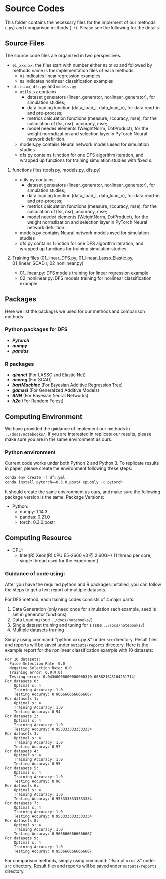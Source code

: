 # Source Codes
This folder contains the necessary files for the implement of our methods (`.py`) and comparison methods (`.r`). Please see the following for the details.

## Source Files

The source code files are organized in two perspectives. 
* `0i_xxx.xx`, the files start with number either `01` or `02` and followed by methods name is the implementation files of each methods.
   - `01` indicates linear regression examples
   - `02` indicates nonlinear classification examples
* `utils.xx`, `dfs.py` and `models.py`
   - `utils.xx` contains
        - dataset generators (linear_generator, nonlinear_generator), for simulation studies;
        - data loading function (data_load_l, data_load_n), for data read-in and pre-process;
        - metrics calculation functions (measure, accuracy, mse), for the calculation of (fsr, nsr), accuracy, mse;
        - model needed elements (WeightNorm, DotProduct), for the weight normalization and selection layer in PyTorch Neural network definition.
   - models.py contains Neural network models used for simulation studies
   - dfs.py contains function for one DFS algorithm iteration, and wrapped up functions for training simulation studies with fixed $s$.

1. functions files (tools.py, models.py, dfs.py)
    * utils.py contains:
        - dataset generators (linear_generator, nonlinear_generator), for simulation studies;
        - data loading function (data_load_l, data_load_n), for data read-in and pre-process;
        - metrics calculation functions (measure, accuracy, mse), for the calculation of (fsr, nsr), accuracy, mse;
        - model needed elements (WeightNorm, DotProduct), for the weight normalization and selection layer in PyTorch Neural network definition.
    * models.py contains Neural network models used for simulation studies
    * dfs.py contains function for one DFS algorithm iteration, and wrapped up functions for training simulation studies
    
2. Training files (01_linear_DFS.py, 01_linear_Lasso_Elastic.py, 01_linear_SCAD.r, 02_nonlinear.py)
    * 01_linear.py: DFS models training for linear regression example
    * 02_nonlinear.py: DFS models training for nonlinear classification example

## Packages
Here we list the packages we used for our methods and comparison methods

### Python packages for DFS

* ___Pytorch___
* ___numpy___
* ___pandas___

### R packages

* ___glmnet___ (For LASSO and Elastic Net)
* ___ncvreg___ (For SCAD)
* ___bartMachine___ (For Bayesian Additive Regression Tree)
* ___gamsel___ (For Generalized Additive Models)
* ___BNN___ (For Bayesian Neural Networks)
* ___h2o___ (For Random Forest)

## Computing Environment
We have provided the guidance of implement our methods in `../docs/notebooks/`. If you are interested in replicate our results, please make sure you are in the same environment as ours.

### Python environment

Current code works under both Python 2 and Python 3.
To replicate results in paper, please create the environment following these steps:

```bash
conda env create -f dfs.yml
conda install pytorch==0.3.0.post4 cpuonly -c pytorch
```

It should create the same environment as ours, and make sure the following package version is the same.
Package Versions:

* Python:
    - numpy: 1.14.3
    - pandas: 0.21.0
    - torch: 0.3.0.post4
    


## Computing Resource

* CPU:
    - Intel(R) Xeon(R) CPU E5-2660 v3 @ 2.60GHz (1 thread per core, single thread used for the experiment)


### Guidance of code using:

After you have the required python and R packages installed, you can follow the steps to get a text report of multiple datasets.

For DFS method, each training codes consists of 4 major parts:

1. Data Generation (only need once for simulation each example, seed is set in generator functions)
2. Data Loading (see `../docs/notebooks/`)
3. Single dataset training and tuning for s (see `../docs/notebooks/`)
4. Multiple datasets training

Simply using command: "python xxx.py &" under `src` directory. Result files and reports will be saved under `outputs/reports` directory.
Here is the example report for the nonlinear classification example with 10 datasets:

```
For 10 datasets:
  False Selection Rate: 0.0
  Negative Selection Rate: 0.0
  Training error: 0.0(0.0)
  Testing error: 0.043000000000000003(0.008621678104251714)
For datasets 0:
    Optimal s: 4
    Training Accuracy: 1.0
    Testing Accuray: 0.9666666666666667
For datasets 1:
    Optimal s: 4
    Training Accuracy: 1.0
    Testing Accuray: 0.94
For datasets 2:
    Optimal s: 4
    Training Accuracy: 1.0
    Testing Accuray: 0.9533333333333334
For datasets 3:
    Optimal s: 4
    Training Accuracy: 1.0
    Testing Accuray: 0.97
For datasets 4:
    Optimal s: 4
    Training Accuracy: 1.0
    Testing Accuray: 0.95
For datasets 5:
    Optimal s: 4
    Training Accuracy: 1.0
    Testing Accuray: 0.96
For datasets 6:
    Optimal s: 4
    Training Accuracy: 1.0
    Testing Accuray: 0.9533333333333334
For datasets 7:
    Optimal s: 4
    Training Accuracy: 1.0
    Testing Accuray: 0.9533333333333334
For datasets 8:
    Optimal s: 4
    Training Accuracy: 1.0
    Testing Accuray: 0.9666666666666667
For datasets 9:
    Optimal s: 4
    Training Accuracy: 1.0
    Testing Accuray: 0.9566666666666667
```

For comparison methods, simply using command: "Rscript xxx.r &" under `src` directory. Result files and reports will be saved under `outputs/reports` directory.


